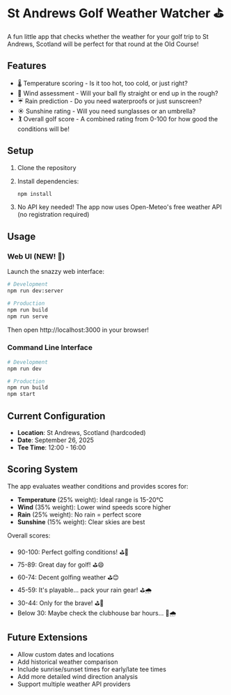 # St Andrews Golf Weather Watcher ⛳

A fun little app that checks whether the weather for your golf trip to St Andrews, Scotland will be perfect for that round at the Old Course!

## Features

- 🌡️ Temperature scoring - Is it too hot, too cold, or just right?
- 💨 Wind assessment - Will your ball fly straight or end up in the rough?
- ☔ Rain prediction - Do you need waterproofs or just sunscreen?
- ☀️ Sunshine rating - Will you need sunglasses or an umbrella?
- 🏌️ Overall golf score - A combined rating from 0-100 for how good the conditions will be!

## Setup

1. Clone the repository
2. Install dependencies:
   ```bash
   npm install
   ```

3. No API key needed! The app now uses Open-Meteo's free weather API (no registration required)

## Usage

### Web UI (NEW! 🎨)
Launch the snazzy web interface:
```bash
# Development
npm run dev:server

# Production
npm run build
npm run serve
```
Then open http://localhost:3000 in your browser!

### Command Line Interface
```bash
# Development
npm run dev

# Production
npm run build
npm start
```

## Current Configuration

- **Location**: St Andrews, Scotland (hardcoded)
- **Date**: September 26, 2025
- **Tee Time**: 12:00 - 16:00

## Scoring System

The app evaluates weather conditions and provides scores for:
- **Temperature** (25% weight): Ideal range is 15-20°C
- **Wind** (35% weight): Lower wind speeds score higher
- **Rain** (25% weight): No rain = perfect score
- **Sunshine** (15% weight): Clear skies are best

Overall scores:
- 90-100: Perfect golfing conditions! ⛳🌟
- 75-89: Great day for golf! ⛳😄
- 60-74: Decent golfing weather ⛳😊
- 45-59: It's playable... pack your rain gear! ⛳🌧️
- 30-44: Only for the brave! ⛳💨
- Below 30: Maybe check the clubhouse bar hours... 🍺🌧️

## Future Extensions

- Allow custom dates and locations
- Add historical weather comparison
- Include sunrise/sunset times for early/late tee times
- Add more detailed wind direction analysis
- Support multiple weather API providers
